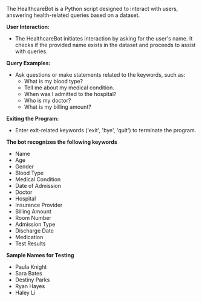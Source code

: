 The HealthcareBot is a Python script designed to interact with users, answering health-related queries based on a dataset. 

 **User Interaction:**
   - The HealthcareBot initiates interaction by asking for the user's name. It checks if the provided name exists in the dataset and proceeds to assist with queries.

  **Query Examples:**
   - Ask questions or make statements related to the keywords, such as:
     - What is my blood type?
     - Tell me about my medical condition.
     - When was I admitted to the hospital?
     - Who is my doctor?
     - What is my billing amount?

   **Exiting the Program:**
   - Enter exit-related keywords ('exit', 'bye', 'quit') to terminate the program.



**The bot recognizes the following keywords**

- Name
- Age
- Gender
- Blood Type
- Medical Condition
- Date of Admission
- Doctor
- Hospital
- Insurance Provider
- Billing Amount
- Room Number
- Admission Type
- Discharge Date
- Medication
- Test Results

**Sample Names for Testing**

- Paula Knight
- Sara Bates
- Destiny Parks
- Ryan Hayes
- Haley Li

